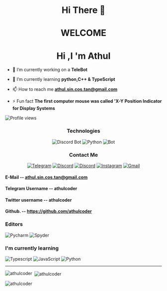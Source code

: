 <!DOCTYPE>
<html>
<h1 align ="center"> Hi There 👋  </h1>
<H1 align = "center"> WELCOME </H1> 


</html>

<h1 align="center">Hi ,I 'm Athul</h1>

- 🔭 I’m currently working on a **TeleBot**

- 🌱 I’m currently learning **python,C++ & TypeScript**

- 📫 How to reach me **athul.sin.cos.tan@gmail.com**

- ⚡ Fun fact  **The first computer mouse was called 'X-Y Position Indicator for Display Systems**



![Profile views](https://gpvc.arturio.dev/athulcoder)




<h3 align="center" > Technologies </h3>
<p align ="center">
  <img src="https://img.shields.io/badge/Bot-229ED9?style=for-the-badge&logo=Telegram&logoColor=white" alt="Discord Bot" />
  <img src="https://img.shields.io/badge/Python-FFEFDB?style=for-the-badge&logo=python&logoColor=black" alt="Python" />
  <img src="https://img.shields.io/badge/Bot-8009fo?style=for-the-badge&logo=WhatsApp&logoColor=white" alt="Bot" />
</p>    
<h3 align="center">Contact Me</h3>
<p align="center">
  <a href="https://t.me/athul_pythoneer" target="_blank"><img src="https://img.shields.io/badge/Telegram-229ED9?style=for-the-badge&logo=telegram&logoColor=white" alt="Telegram" /></a>
  <a href="https://discord.com/users/athulcoder#5156" target="_blank"><img src="https://img.shields.io/badge/Discord-191970?style=for-the-badge&logo=discord&logoColor=white" alt="Discord" /></a>
  <a href="https://mobile.twitter.com/athulcoder#5156" target="_blank"><img src="https://img.shields.io/badge/Twitter-00acee?style=for-the-badge&logo=twitter&logoColor=white" alt="Discord" /></a>
  <a href="https://instagram.com/athul_pythoneer" target="_blank"><img src="https://img.shields.io/badge/Instagram-bc2a8d?style=for-the-badge&logo=instagram&logoColor=white" alt="Instagram" /></a>
  <a href="https://www.instagram.com/athul_pythoneer/#5156" target="_blank"><img src="https://img.shields.io/badge/Gmail-4285F4?style=for-the-badge&logo=Gmail&logoColor=white" alt="Gmail" /></a>
</p>  

  
#### E-Mail -- athul.sin.cos.tan@gmail.com
####  Telegram Username -- athulcoder
#### Twitter username  -- athulcoder
#### Github.           -- https://github.com/athulcoder


<h3>Editors</h4>
<p>
  <img src="https://img.shields.io/badge/Pycharm-57A143?logo=Pycharm&logoColor=white&style=for-the-badge" alt="Pycharm" />
  <img src="https://img.shields.io/badge/Spyder-7F5AB6?logo=Spyder&logoColor=white&style=for-the-badge" alt="Spyder" />

<h3>I'm currently learning</h3>
<p>
  <img src="https://img.shields.io/badge/Typescript-2c2cc7?style=for-the-badge&logo=Typescript&logoColor=white" alt="Typescript" />
  <img src="https://img.shields.io/badge/JavaScript-F7DF1E?style=for-the-badge&logo=javascript&logoColor=black" alt="JavaScript" />
  <img src="https://img.shields.io/badge/Python-FCC624?style=for-the-badge&logo=python&logoColor=white" alt="Python" />
</p>

<hr />


<p><img align="left" src="https://github-readme-stats.vercel.app/api/top-langs?username=athulcoder&show_icons=true&theme=radical&locale=en&layout=compact" alt="athulcoder" /></p>

<p>&nbsp;<img align="center" src="https://github-readme-stats.vercel.app/api?username=athulcoder&show_icons=true&theme=radical&locale=en" alt="athulcoder" /></p>

<p><img align="center" src="https://github-readme-streak-stats.herokuapp.com/?user=athulcoder&" alt="athulcoder" /></p>
